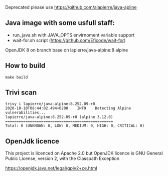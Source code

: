 Deprecated please use https://github.com/alapierre/java-apline

## Java image with some usfull staff:

- run_java.sh with JAVA_OPTS envirnoment variable support
- wait-for.sh script (https://github.com/Eficode/wait-for)

OpenJDK 8 on branch base on lapierre/java-alpine:8 alpine

## How to build

```make build```

## Trivi scan

```
trivy i lapierre/java-alpine:8.252.09-r0
2020-10-10T08:44:02.494+0200	INFO	Detecting Alpine vulnerabilities...
lapierre/java-alpine:8.252.09-r0 (alpine 3.12.0)
================================================
Total: 0 (UNKNOWN: 0, LOW: 0, MEDIUM: 0, HIGH: 0, CRITICAL: 0)
```

## OpenJdk licence

This project is licenced on Apache 2.0 but OpenJDK licence is
GNU General Public License, version 2, with the Classpath Exception

https://openjdk.java.net/legal/gplv2+ce.html
